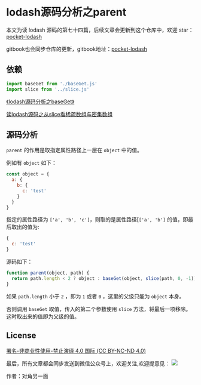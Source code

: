 # lodash源码分析之parent

本文为读 lodash 源码的第七十四篇，后续文章会更新到这个仓库中，欢迎 star：[pocket-lodash](https://github.com/yeyuqiudeng/pocket-lodash)

gitbook也会同步仓库的更新，gitbook地址：[pocket-lodash](https://www.gitbook.com/book/yeyuqiudeng/pocket-lodash/details)

## 依赖

```javascript
import baseGet from './baseGet.js'
import slice from '../slice.js'
```

[《lodash源码分析之baseGet》](./baseGet.md)

[读lodash源码之从slice看稀疏数组与密集数组](../slice.md)

## 源码分析

`parent` 的作用是取指定属性路径上一层在 `object` 中的值。

例如有 `object` 如下：

```javascript
const object = {
  a: {
    b: {
      c: 'test'
    }
  }
}
```

指定的属性路径为 `['a', 'b', 'c']`，则取的是属性路径[`['a', 'b']` 的值，即最后取出的值为:

```javascript
{
  c: 'test'
}
```

源码如下：

```javascript
function parent(object, path) {
  return path.length < 2 ? object : baseGet(object, slice(path, 0, -1))
}
```

如果 `path.length` 小于 `2` ，即为 `1` 或者 `0` ，这里的父级只能为 `object` 本身。

否则调用 `baseGet` 取值，传入的第二个参数使用 `slice` 方法，将最后一项移除。这时取出来的值即为父级的值。 

## License

[署名-非商业性使用-禁止演绎 4.0 国际 (CC BY-NC-ND 4.0)](http://creativecommons.org/licenses/by-nc-nd/4.0/)

最后，所有文章都会同步发送到微信公众号上，欢迎关注,欢迎提意见：  ![](https://raw.githubusercontent.com/yeyuqiudeng/resource/master/images/qrcode_front-end-article.jpg) 

作者：对角另一面 